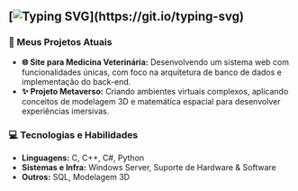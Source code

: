 [![Typing SVG](https://readme-typing-svg.demolab.com?font=Fira+Code&duration=4000&pause=500&color=3E1AF7&background=33FF3900&center=true&vCenter=true&multiline=true&width=500&height=125&lines=My+name+is+Jos%C3%A9+Gabriel;I'm+a+computer+science+student.)](https://git.io/typing-svg)
---------------------------------------------------------------------------------------------------------------------------------
### 🚀 Meus Projetos Atuais

-   **🌐 Site para Medicina Veterinária:** Desenvolvendo um sistema web com funcionalidades únicas, com foco na arquitetura de banco de dados e implementação do back-end.
-   **✨ Projeto Metaverso:** Criando ambientes virtuais complexos, aplicando conceitos de modelagem 3D e matemática espacial para desenvolver experiências imersivas.



### 💻 Tecnologias e Habilidades

-   **Linguagens:** C, C++, C#, Python
-   **Sistemas e Infra:** Windows Server, Suporte de Hardware & Software
-   **Outros:** SQL, Modelagem 3D
